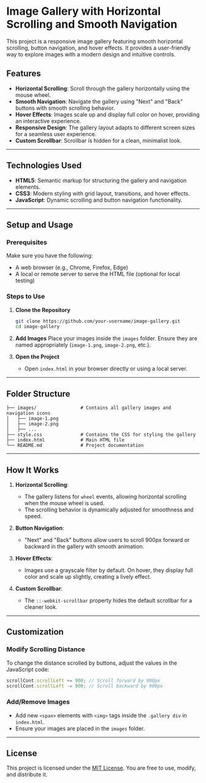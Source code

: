 # Image Gallery with Horizontal Scrolling and Smooth Navigation

This project is a responsive image gallery featuring smooth horizontal scrolling, button navigation, and hover effects. It provides a user-friendly way to explore images with a modern design and intuitive controls.

## Features

- **Horizontal Scrolling**: Scroll through the gallery horizontally using the mouse wheel.
- **Smooth Navigation**: Navigate the gallery using "Next" and "Back" buttons with smooth scrolling behavior.
- **Hover Effects**: Images scale up and display full color on hover, providing an interactive experience.
- **Responsive Design**: The gallery layout adapts to different screen sizes for a seamless user experience.
- **Custom Scrollbar**: Scrollbar is hidden for a clean, minimalist look.

---

## Technologies Used

- **HTML5**: Semantic markup for structuring the gallery and navigation elements.
- **CSS3**: Modern styling with grid layout, transitions, and hover effects.
- **JavaScript**: Dynamic scrolling and button navigation functionality.

---

## Setup and Usage

### Prerequisites
Make sure you have the following:
- A web browser (e.g., Chrome, Firefox, Edge)
- A local or remote server to serve the HTML file (optional for local testing)

### Steps to Use
1. **Clone the Repository**
   ```bash
   git clone https://github.com/your-username/image-gallery.git
   cd image-gallery
   ```

2. **Add Images**
   Place your images inside the `images` folder. Ensure they are named appropriately (`image-1.png`, `image-2.png`, etc.).

3. **Open the Project**
   - Open `index.html` in your browser directly or using a local server.

---

## Folder Structure

```plaintext
├── images/                # Contains all gallery images and navigation icons
│   ├── image-1.png
│   ├── image-2.png
│   ├── ...
├── style.css              # Contains the CSS for styling the gallery
├── index.html             # Main HTML file
└── README.md              # Project documentation
```

---

## How It Works

1. **Horizontal Scrolling**: 
   - The gallery listens for `wheel` events, allowing horizontal scrolling when the mouse wheel is used. 
   - The scrolling behavior is dynamically adjusted for smoothness and speed.

2. **Button Navigation**:
   - "Next" and "Back" buttons allow users to scroll 900px forward or backward in the gallery with smooth animation.

3. **Hover Effects**:
   - Images use a grayscale filter by default. On hover, they display full color and scale up slightly, creating a lively effect.

4. **Custom Scrollbar**:
   - The `::-webkit-scrollbar` property hides the default scrollbar for a cleaner look.

---

## Customization

### Modify Scrolling Distance
To change the distance scrolled by buttons, adjust the values in the JavaScript code:
```javascript
scrollCont.scrollLeft += 900; // Scroll forward by 900px
scrollCont.scrollLeft -= 900; // Scroll backward by 900px
```

### Add/Remove Images
- Add new `<span>` elements with `<img>` tags inside the `.gallery div` in `index.html`.
- Ensure your images are placed in the `images` folder.

---

## License

This project is licensed under the [MIT License](LICENSE). You are free to use, modify, and distribute it.
